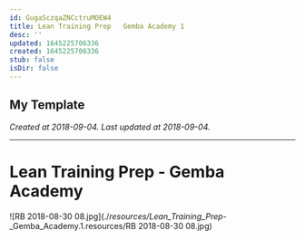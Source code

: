 ```yaml
---
id: GugaSczqaZNCctruMOEW4
title: Lean Training Prep   Gemba Academy 1
desc: ''
updated: 1645225706336
created: 1645225706336
stub: false
isDir: false
---
```

My Template
---

_Created at 2018-09-04._
_Last updated at 2018-09-04._




---

# Lean Training Prep - Gemba Academy


![RB 2018-08-30 08.jpg](./_resources/Lean_Training_Prep_-_Gemba_Academy.1.resources/RB 2018-08-30 08.jpg)

